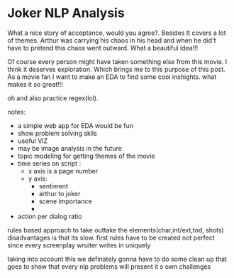 # Joker NLP Analysis

What a nice story of acceptance, would you agree?. Besides It covers a lot of themes. Arthur was carrying his chaos in his head and when he did't have to pretend this chaos went outward. What a beautiful idea!!!

Of course every person might have taken something else from this movie. I think it deserves exploration. Which brings me to this purpose of this post.
As a movie fan I want to make an EDA to find some cool inshights. what makes it so great!!!

oh and also practice regex(lol).

notes:
- a simple web app for EDA would be fun
- show problem solving sklls
- useful VIZ
- may be image analysis in the future
- topic modeling for getting themes of the movie
- time series on script :
    - x axis is a page number
    - y axis:
        - sentiment
        - arthur to joker
        - scene importance
        - 
- action per dialog ratio



rules based approach to take outtake the elements(char,int/ext,tod, shots)
disadvantages is that its slow. first rules have to be created
not perfect since every screenplay wruiter writes in uniquely

taking into account this we definately gonna have to do some clean up
that goes to show that every nlp problems will present it s own challenges
